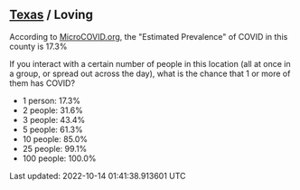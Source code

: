 
## [Texas](/united-states/texas) / Loving

According to [MicroCOVID.org](http://microcovid.org),
the "Estimated Prevalence" of COVID in this county is 17.3%

If you interact with a certain number of people in this location
(all at once in a group, or spread out across the day), what is the chance that
1 or more of them has COVID?

- 1 person: 17.3%
- 2 people: 31.6%
- 3 people: 43.4%
- 5 people: 61.3%
- 10 people: 85.0%
- 25 people: 99.1%
- 100 people: 100.0%

Last updated: 2022-10-14 01:41:38.913601 UTC
